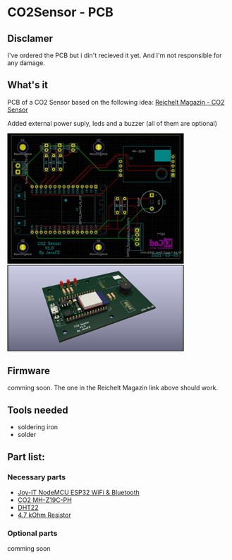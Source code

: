 # CO2Sensor - PCB

## Disclamer 
I've ordered the PCB but i din't recieved it yet.
And I'm not responsible for any damage.

## What's it
PCB of a CO2 Sensor based on the following idea: [Reichelt Magazin - CO2 Sensor](https://www.reichelt.de/magazin/reichelt-magazin/co2-messgeraet-einfach-und-guenstig-selber-bauen/)

Added external power suply, leds and a buzzer (all of them are optional)

<img src="https://github.com/JensFZ/CO2Sensor_PCB/raw/main/Images/CO2Sensor%20V1.0.jpg" width="400">
<img src="https://raw.githubusercontent.com/JensFZ/CO2Sensor_PCB/main/Images/CO2Sensor%20V1.0%20-%204.jpg" width=400">

## Firmware
comming soon.
The one in the Reichelt Magazin link above should work.

## Tools needed
- soldering iron
- solder

## Part list:

### Necessary parts
- [Joy-IT NodeMCU ESP32 WiFi & Bluetooth](https://www.reichelt.de/nodemcu-esp32-wifi-und-bluetooth-modul-debo-jt-esp32-p219897.html)
- [CO2 MH-Z19C-PH](https://www.reichelt.de/infrarot-co2-sensor-mh-z19c-pinleiste-rm-2-54-co2-mh-z19c-ph-p297320.html)
- [DHT22](https://www.reichelt.de/entwicklerboards-temperatur-feuchtigkeitssensor-dht22-debo-dht-22-p224218.html)
- [4.7 kOhm Resistor](https://www.reichelt.de/widerstand-kohleschicht-4-7-kohm-0207-250-mw-5--1-4w-4-7k-p1425.html)

### Optional parts

comming soon
